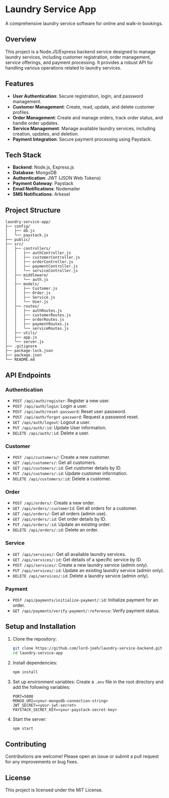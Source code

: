 # Laundry Service App

A comprehensive laundry service software for online and walk-in bookings.

## Overview

This project is a Node.JS/Express backend service designed to manage laundry services, including customer registration, order management, service offerings, and payment processing. It provides a robust API for handling various operations related to laundry services.

## Features

- **User Authentication**: Secure registration, login, and password management.
- **Customer Management**: Create, read, update, and delete customer profiles.
- **Order Management**: Create and manage orders, track order status, and handle order updates.
- **Service Management**: Manage available laundry services, including creation, updates, and deletion.
- **Payment Integration**: Secure payment processing using Paystack.

## Tech Stack

- **Backend**: Node.js, Express.js
- **Database**: MongoDB
- **Authentication**: JWT (JSON Web Tokens)
- **Payment Gateway**: Paystack
- **Email Notifications**: Nodemailer
- **SMS Notifications**: Arkesel

## Project Structure

```
laundry-service-app/
├── config/
│   ├── db.js
│   └── paystack.js
├── public/
├── src/
│   ├── controllers/
│   │   ├── authController.js
│   │   ├── customerController.js
│   │   ├── orderController.js
│   │   ├── paymentController.js
│   │   └── serviceController.js
│   ├── middleware/
│   │   └── auth.js
│   ├── models/
│   │   ├── Customer.js
│   │   ├── Order.js
│   │   ├── Service.js
│   │   └── User.js
│   ├── routes/
│   │   ├── authRoutes.js
│   │   ├── customerRoutes.js
│   │   ├── orderRoutes.js
│   │   ├── paymentRoutes.js
│   │   └── serviceRoutes.js
│   ├── utils/
│   ├── app.js
│   └── server.js
├── .gitignore
├── package-lock.json
├── package.json
└── README.md
```

## API Endpoints

### Authentication
- `POST /api/auth/register`: Register a new user.
- `POST /api/auth/login`: Login a user.
- `POST /api/auth/reset-password`: Reset user password.
- `POST /api/auth/forgot-password`: Request a password reset.
- `GET /api/auth/logout`: Logout a user.
- `PUT /api/auth/:id`: Update User information.
- `DELETE /api/auth/:id`: Delete a user.

### Customer
- `POST /api/customers/`: Create a new customer.
- `GET /api/customers/`: Get all customers.
- `GET /api/customers/:id`: Get customer details by ID.
- `PUT /api/customers/:id`: Update customer information.
- `DELETE /api/customers/:id`: Delete a customer.

### Order
- `POST /api/orders/`: Create a new order.
- `GET /api/orders/:customerId`: Get all orders for a customer.
- `GET /api/orders/`: Get all orders (admin use).
- `GET /api/orders/:id`: Get order details by ID.
- `PUT /api/orders/:id`: Update an existing order.
- `DELETE /api/orders/:id`: Delete an order.

### Service
- `GET /api/services/`: Get all available laundry services.
- `GET /api/services/:id`: Get details of a specific service by ID.
- `POST /api/services/`: Create a new laundry service (admin only).
- `PUT /api/services/:id`: Update an existing laundry service (admin only).
- `DELETE /api/services/:id`: Delete a laundry service (admin only).

### Payment
- `POST /api/payments/initialize-payment/:id`: Initialize payment for an order.
- `GET /api/payments/verify-payment/:reference`: Verify payment status.

## Setup and Installation

1. Clone the repository:
   ```bash
   git clone https://github.com/lord-joeh/laundry-service-backend.git
   cd laundry-service-app
   ```

2. Install dependencies:
   ```bash
   npm install
   ```

3. Set up environment variables:
   Create a `.env` file in the root directory and add the following variables:
   ```
   PORT=5000
   MONGO_URI=<your-mongodb-connection-string>
   JWT_SECRET=<your-jwt-secret>
   PAYSTACK_SECRET_KEY=<your-paystack-secret-key>
   ```

4. Start the server:
   ```bash
   npm start
   ```

## Contributing

Contributions are welcome! Please open an issue or submit a pull request for any improvements or bug fixes.

## License

This project is licensed under the MIT License.
